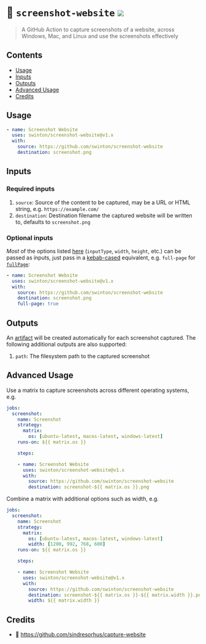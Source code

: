 # :camera_flash: `screenshot-website` ![](https://github.com/swinton/screenshot-website/workflows/Tests/badge.svg)
> A GitHub Action to capture screenshots of a website, across Windows, Mac, and Linux and use the screenshots effectively

## Contents
- [Usage](#usage)
- [Inputs](#inputs)
- [Outputs](#outputs)
- [Advanced Usage](#advanced-usage)
- [Credits](#credits)

## Usage

```yaml
- name: Screenshot Website
  uses: swinton/screenshot-website@v1.x
  with:
    source: https://github.com/swinton/screenshot-website
    destination: screenshot.png
```

## Inputs

### Required inputs

1. `source`: Source of the content to be captured, may be a URL or HTML string, e.g. `https://example.com/`
1. `destination`: Destination filename the captured website will be written to, defaults to `screenshot.png`

### Optional inputs

_Most_ of the options listed [here](https://github.com/sindresorhus/capture-website#options) (`inputType`, `width`, `height`, etc.) can be passed as inputs, just pass in a [kebab-cased](https://en.wikipedia.org/wiki/Letter_case#Special_case_styles) equivalent, e.g. `full-page` for [`fullPage`](https://github.com/sindresorhus/capture-website#fullpage):

```yaml
- name: Screenshot Website
  uses: swinton/screenshot-website@v1.x
  with:
    source: https://github.com/swinton/screenshot-website
    destination: screenshot.png
    full-page: true
```

## Outputs

An [artifact](https://help.github.com/en/actions/configuring-and-managing-workflows/persisting-workflow-data-using-artifacts) will be created automatically for each screenshot captured. The following additional outputs are also supported:

1. `path`: The filesystem path to the captured screenshot

## Advanced Usage

Use a matrix to capture screenshots across different operating systems, e.g.

```yaml
jobs:
  screenshot:
    name: Screenshot
    strategy:
      matrix:
        os: [ubuntu-latest, macos-latest, windows-latest]
    runs-on: ${{ matrix.os }}

    steps:

    - name: Screenshot Website
      uses: swinton/screenshot-website@v1.x
      with:
        source: https://github.com/swinton/screenshot-website
        destination: screenshot-${{ matrix.os }}.png
```

Combine a matrix with additional options such as width, e.g.

```yaml
jobs:
  screenshot:
    name: Screenshot
    strategy:
      matrix:
        os: [ubuntu-latest, macos-latest, windows-latest]
        width: [1200, 992, 768, 600]
    runs-on: ${{ matrix.os }}

    steps:

    - name: Screenshot Website
      uses: swinton/screenshot-website@v1.x
      with:
        source: https://github.com/swinton/screenshot-website
        destination: screenshot-${{ matrix.os }}-${{ matrix.width }}.png
        width: ${{ matrix.width }}
```


## Credits

- :bow: https://github.com/sindresorhus/capture-website

